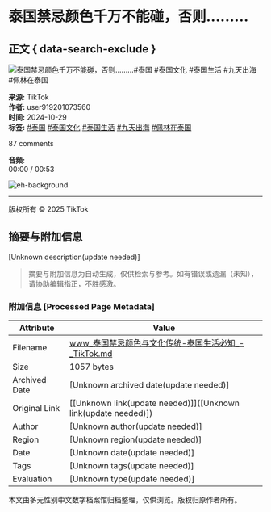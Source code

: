 # 泰国禁忌颜色千万不能碰，否则.........

## 正文 { data-search-exclude }


![泰国禁忌颜色千万不能碰，否则.........#泰国 #泰国文化 #泰国生活 #九天出海 #佩林在泰国](https://p16-sign-sg.tiktokcdn.com/obj/tos-alisg-p-0037/oskR9IExGoMGhBUjEOaTregQDfAgFBErJBynNQ?lk3s=81f88b70&x-expires=1737043200&x-signature=znF4UBKoxUwuglvuz2J5hcuHhsY%3D&shp=81f88b70&shcp=-)

**来源:** TikTok  
**作者:** user919201073560  
**时间:** 2024-10-29  
**标签:** [#泰国](https://www.tiktok.com/tag/泰国) [#泰国文化](https://www.tiktok.com/tag/泰国文化) [#泰国生活](https://www.tiktok.com/tag/泰国生活) [#九天出海](https://www.tiktok.com/tag/九天出海) [#佩林在泰国](https://www.tiktok.com/tag/佩林在泰国)

87 comments

**音频:**  
00:00 / 00:53  

![eh-background](https://lf16-tiktok-web.tiktokcdn-us.com/obj/tiktok-web-tx/tiktok/webapp/main/webapp-desktop-islands/021d2ed936cbb9f7033f.png)  

---

版权所有 © 2025 TikTok
<!-- tcd_original_link https://www.tiktok.com/@user919201073560/video/7431175804668742919 -->


## 摘要与附加信息

<!-- tcd_abstract -->
[Unknown description(update needed)]
<!-- tcd_abstract_end -->

> 摘要与附加信息为自动生成，仅供检索与参考。如有错误或遗漏（未知），请协助编辑指正，不胜感激。

### 附加信息 [Processed Page Metadata]

| Attribute       | Value                                  |
|-----------------|----------------------------------------|
| Filename        | www_泰国禁忌颜色与文化传统-泰国生活必知_-_TikTok.md                             |
| Size            | 1057 bytes                           |
| Archived Date   | [Unknown archived date(update needed)]                             |
| Original Link   | [[Unknown link(update needed)]]([Unknown link(update needed)])                       |
| Author          | [Unknown author(update needed)]                               |
| Region          | [Unknown region(update needed)]                               |
| Date            | [Unknown date(update needed)]                                 |
| Tags            | [Unknown tags(update needed)]                                 |
| Evaluation            | [Unknown type(update needed)]                                 |
<!-- tcd_table_end -->

本文由多元性别中文数字档案馆归档整理，仅供浏览。版权归原作者所有。
